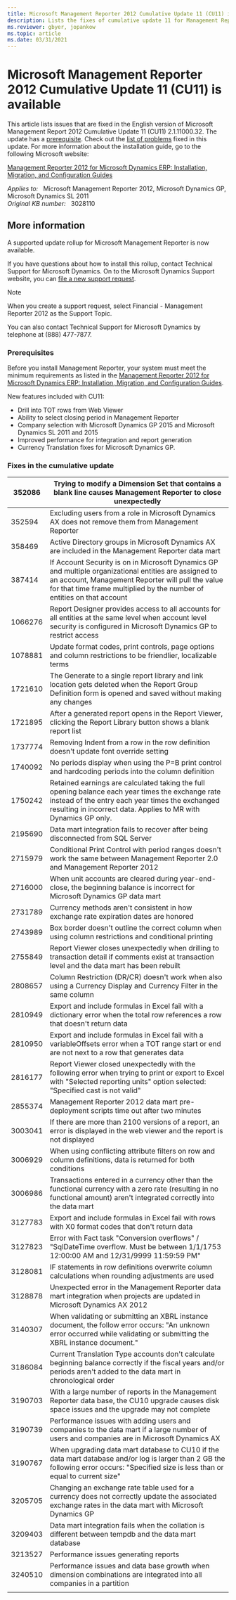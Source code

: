```yaml
---
title: Microsoft Management Reporter 2012 Cumulative Update 11 (CU11) is available
description: Lists the fixes of cumulative update 11 for Management Report 2012.
ms.reviewer: gbyer, jopankow
ms.topic: article
ms.date: 03/31/2021
---
```

# Microsoft Management Reporter 2012 Cumulative Update 11 (CU11) is available

This article lists issues that are fixed in the English version of Microsoft Management Report 2012 Cumulative Update 11 (CU11) 2.1.11000.32. The update has a [prerequisite](#prerequisites). Check out the [list of problems](#fixes-in-the-cumulative-update) fixed in this update. For more information about the installation guide, go to the following Microsoft website:

[Management Reporter 2012 for Microsoft Dynamics ERP: Installation, Migration, and Configuration Guides](https://www.microsoft.com/download/details.aspx?id=5916)

_Applies to:_ &nbsp; Microsoft Management Reporter 2012, Microsoft Dynamics GP, Microsoft Dynamics SL 2011  
_Original KB number:_ &nbsp; 3028110

## More information

A supported update rollup for Microsoft Management Reporter is now available.

If you have questions about how to install this rollup, contact Technical Support for Microsoft Dynamics. On to the Microsoft Dynamics Support website, you can [file a new support request](https://mbs2.microsoft.com/support/newstart.aspx).

> [!NOTE]
> When you create a support request, select Financial - Management Reporter 2012 as the Support Topic.

You can also contact Technical Support for Microsoft Dynamics by telephone at (888) 477-7877.

### Prerequisites  

Before you install Management Reporter, your system must meet the minimum requirements as listed in the [Management Reporter 2012 for Microsoft Dynamics ERP: Installation, Migration, and Configuration Guides](https://www.microsoft.com/download/details.aspx?id=5916).

New features included with CU11:

- Drill into TOT rows from Web Viewer
- Ability to select closing period in Management Reporter
- Company selection with Microsoft Dynamics GP 2015 and Microsoft Dynamics SL 2011 and 2015
- Improved performance for integration and report generation
- Currency Translation fixes for Microsoft Dynamics GP.

### Fixes in the cumulative update  

|352086|Trying to modify a Dimension Set that contains a blank line causes Management Reporter to close unexpectedly|
|---|---|
|352594|Excluding users from a role in Microsoft Dynamics AX does not remove them from Management Reporter|
|358469|Active Directory groups in Microsoft Dynamics AX are included in the Management Reporter data mart|
|387414|If Account Security is on in Microsoft Dynamics GP and multiple organizational entities are assigned to an account, Management Reporter will pull the value for that time frame multiplied by the number of entities on that account|
|1066276|Report Designer provides access to all accounts for all entities at the same level when account level security is configured in Microsoft Dynamics GP to restrict access|
|1078881|Update format codes, print controls, page options and column restrictions to be friendlier, localizable terms|
|1721610|The Generate to a single report library and link location gets deleted when the Report Group Definition form is opened and saved without making any changes|
|1721895|After a generated report opens in the Report Viewer, clicking the Report Library button shows a blank report list|
|1737774|Removing Indent from a row in the row definition doesn't update font override setting|
|1740092|No periods display when using the P=B print control and hardcoding periods into the column definition|
|1750242|Retained earnings are calculated taking the full opening balance each year times the exchange rate instead of the entry each year times the exchanged resulting in incorrect data. Applies to MR with Dynamics GP only.|
|2195690|Data mart integration fails to recover after being disconnected from SQL Server|
|2715979|Conditional Print Control with period ranges doesn't work the same between Management Reporter 2.0 and Management Reporter 2012|
|2716000|When unit accounts are cleared during year-end-close, the beginning balance is incorrect for Microsoft Dynamics GP data mart|
|2731789|Currency methods aren't consistent in how exchange rate expiration dates are honored|
|2743989|Box border doesn't outline the correct column when using column restrictions and conditional printing|
|2755849|Report Viewer closes unexpectedly when drilling to transaction detail if comments exist at transaction level and the data mart has been rebuilt|
|2808657|Column Restriction (DR/CR) doesn't work when also using a Currency Display and Currency Filter in the same column|
|2810949|Export and include formulas in Excel fail with a dictionary error when the total row references a row that doesn't return data|
|2810950|Export and include formulas in Excel fail with a variableOffsets error when a TOT range start or end are not next to a row that generates data|
|2816177|Report Viewer closed unexpectedly with the following error when trying to print or export to Excel with "Selected reporting units" option selected: "Specified cast is not valid"|
|2855374|Management Reporter 2012 data mart pre-deployment scripts time out after two minutes|
|3003041|If there are more than 2100 versions of a report, an error is displayed in the web viewer and the report is not displayed|
|3006929|When using conflicting attribute filters on row and column definitions, data is returned for both conditions|
|3006986|Transactions entered in a currency other than the functional currency with a zero rate (resulting in no functional amount) aren't integrated correctly into the data mart|
|3127783|Export and include formulas in Excel fail with rows with X0 format codes that don't return data|
|3127823|Error with Fact task "Conversion overflows" / "SqlDateTime overflow. Must be between 1/1/1753 12:00:00 AM and 12/31/9999 11:59:59 PM"|
|3128081|IF statements in row definitions overwrite column calculations when rounding adjustments are used|
|3128878|Unexpected error in the Management Reporter data mart integration when projects are updated in Microsoft Dynamics AX 2012|
|3140307|When validating or submitting an XBRL instance document, the follow error occurs: "An unknown error occurred while validating or submitting the XBRL instance document."|
|3186084|Current Translation Type accounts don't calculate beginning balance correctly if the fiscal years and/or periods aren't added to the data mart in chronological order|
|3190703|With a large number of reports in the Management Reporter data base, the CU10 upgrade causes disk space issues and the upgrade may not complete|
|3190739|Performance issues with adding users and companies to the data mart if a large number of users and companies are in Microsoft Dynamics AX|
|3190767|When upgrading data mart database to CU10 if the data mart database and/or log is larger than 2 GB the following error occurs: "Specified size is less than or equal to current size"|
|3205705|Changing an exchange rate table used for a currency does not correctly update the associated exchange rates in the data mart with Microsoft Dynamics GP|
|3209403|Data mart integration fails when the collation is different between tempdb and the data mart database|
|3213527|Performance issues generating reports|
|3240510|Performance issues and data base growth when dimension combinations are integrated into all companies in a partition|
|||
